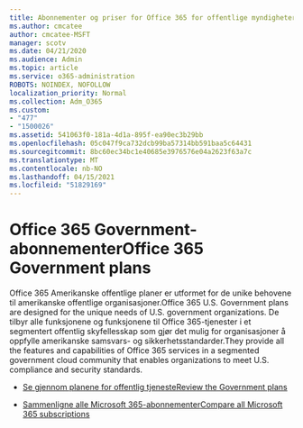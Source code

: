 ```yaml
---
title: Abonnementer og priser for Office 365 for offentlige myndigheter
ms.author: cmcatee
author: cmcatee-MSFT
manager: scotv
ms.date: 04/21/2020
ms.audience: Admin
ms.topic: article
ms.service: o365-administration
ROBOTS: NOINDEX, NOFOLLOW
localization_priority: Normal
ms.collection: Adm_O365
ms.custom:
- "477"
- "1500026"
ms.assetid: 541063f0-181a-4d1a-895f-ea90ec3b29bb
ms.openlocfilehash: 05c047f9ca732dcb99ba57314bb591baa5c64431
ms.sourcegitcommit: 8bc60ec34bc1e40685e3976576e04a2623f63a7c
ms.translationtype: MT
ms.contentlocale: nb-NO
ms.lasthandoff: 04/15/2021
ms.locfileid: "51829169"
---
```

# <a name="office-365-government-plans"></a><span data-ttu-id="0ef63-102">Office 365 Government-abonnementer</span><span class="sxs-lookup"><span data-stu-id="0ef63-102">Office 365 Government plans</span></span>

<span data-ttu-id="0ef63-103">Office 365 Amerikanske offentlige planer er utformet for de unike behovene til amerikanske offentlige organisasjoner.</span><span class="sxs-lookup"><span data-stu-id="0ef63-103">Office 365 U.S. Government plans are designed for the unique needs of U.S. government organizations.</span></span> <span data-ttu-id="0ef63-104">De tilbyr alle funksjonene og funksjonene til Office 365-tjenester i et segmentert offentlig skyfellesskap som gjør det mulig for organisasjoner å oppfylle amerikanske samsvars- og sikkerhetsstandarder.</span><span class="sxs-lookup"><span data-stu-id="0ef63-104">They provide all the features and capabilities of Office 365 services in a segmented government cloud community that enables organizations to meet U.S. compliance and security standards.</span></span>
  
- [<span data-ttu-id="0ef63-105">Se gjennom planene for offentlig tjeneste</span><span class="sxs-lookup"><span data-stu-id="0ef63-105">Review the Government plans</span></span>](https://products.office.com/government/compare-office-365-government-plans)

- [<span data-ttu-id="0ef63-106">Sammenligne alle Microsoft 365-abonnementer</span><span class="sxs-lookup"><span data-stu-id="0ef63-106">Compare all Microsoft 365 subscriptions</span></span>](https://products.office.com/business/compare-more-office-365-for-business-plans)